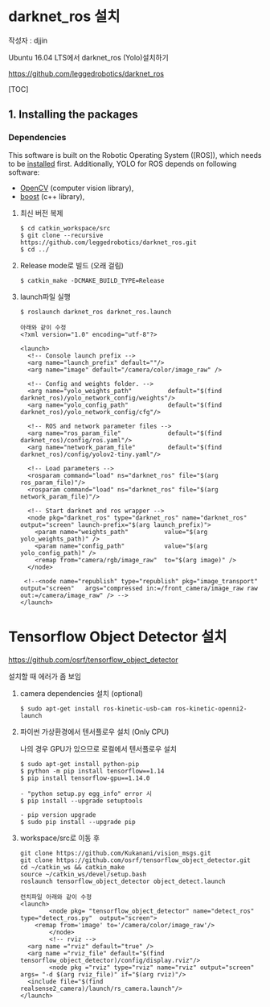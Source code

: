 # darknet_ros 설치

작성자 : djjin

Ubuntu 16.04 LTS에서 darknet_ros (Yolo)설치하기

https://github.com/leggedrobotics/darknet_ros

[TOC]

## 1. Installing the packages

### Dependencies

This software is built on the Robotic Operating System ([ROS]), which needs to be [installed](http://wiki.ros.org/) first. Additionally, YOLO for ROS depends on following software:

- [OpenCV](http://opencv.org/) (computer vision library),
- [boost](http://www.boost.org/) (c++ library),



1. 최신 버전 복제

   ~~~
   $ cd catkin_workspace/src
   $ git clone --recursive https://github.com/leggedrobotics/darknet_ros.git
   $ cd ../
   ~~~

2. Release mode로 빌드 (오래 걸림)

   ~~~
   $ catkin_make -DCMAKE_BUILD_TYPE=Release
   ~~~
   
3. launch파일 실행

   ~~~
   $ roslaunch darknet_ros darknet_ros.launch
   
   아래와 같이 수정
   <?xml version="1.0" encoding="utf-8"?>
   
   <launch>
     <!-- Console launch prefix -->
     <arg name="launch_prefix" default=""/>
     <arg name="image" default="/camera/color/image_raw" />
   
     <!-- Config and weights folder. -->
     <arg name="yolo_weights_path"          default="$(find darknet_ros)/yolo_network_config/weights"/>
     <arg name="yolo_config_path"           default="$(find darknet_ros)/yolo_network_config/cfg"/>
   
     <!-- ROS and network parameter files -->
     <arg name="ros_param_file"             default="$(find darknet_ros)/config/ros.yaml"/>
     <arg name="network_param_file"         default="$(find darknet_ros)/config/yolov2-tiny.yaml"/>
   
     <!-- Load parameters -->
     <rosparam command="load" ns="darknet_ros" file="$(arg ros_param_file)"/>
     <rosparam command="load" ns="darknet_ros" file="$(arg network_param_file)"/>
   
     <!-- Start darknet and ros wrapper -->
     <node pkg="darknet_ros" type="darknet_ros" name="darknet_ros" output="screen" launch-prefix="$(arg launch_prefix)">
       <param name="weights_path"          value="$(arg yolo_weights_path)" />
       <param name="config_path"           value="$(arg yolo_config_path)" />
       <remap from="camera/rgb/image_raw"  to="$(arg image)" />
     </node>
   
    <!--<node name="republish" type="republish" pkg="image_transport" output="screen" 	args="compressed in:=/front_camera/image_raw raw out:=/camera/image_raw" /> -->
   </launch>
   
   ~~~

   

# Tensorflow Object Detector 설치

https://github.com/osrf/tensorflow_object_detector

설치할 때 에러가 좀 보임

1. camera dependencies 설치 (optional)

   ~~~
   $ sudo apt-get install ros-kinetic-usb-cam ros-kinetic-openni2-launch
   ~~~

2. 파이썬 가상환경에서 텐서플로우 설치 (Only CPU)

   나의 경우 GPU가 있으므로 로컬에서 텐서플로우 설치

   ~~~
   $ sudo apt-get install python-pip
   $ python -m pip install tensorflow==1.14
   $ pip install tensorflow-gpu==1.14.0
   
   - "python setup.py egg_info" error 시
   $ pip install --upgrade setuptools
   
   - pip version upgrade
   $ sudo pip install --upgrade pip
   ~~~
   
3. workspace/src로 이동 후

   ~~~
   git clone https://github.com/Kukanani/vision_msgs.git
   git clone https://github.com/osrf/tensorflow_object_detector.git
   cd ~/catkin_ws && catkin_make
   source ~/catkin_ws/devel/setup.bash
   roslaunch tensorflow_object_detector object_detect.launch
   
   런치파일 아래와 같이 수정
   <launch>
           <node pkg= "tensorflow_object_detector" name="detect_ros" type="detect_ros.py"  output="screen"> 
       <remap from='image' to='/camera/color/image_raw'/>
           </node>
           <!-- rviz -->
     <arg name ="rviz" default="true" />
     <arg name ="rviz_file" default="$(find tensorflow_object_detector)/config/display.rviz"/>
           <node pkg ="rviz" type="rviz" name="rviz" output="screen" args= "-d $(arg rviz_file)" if="$(arg rviz)"/>
     <include file="$(find realsense2_camera)/launch/rs_camera.launch"/>
   </launch>
   
   
   ~~~

   


